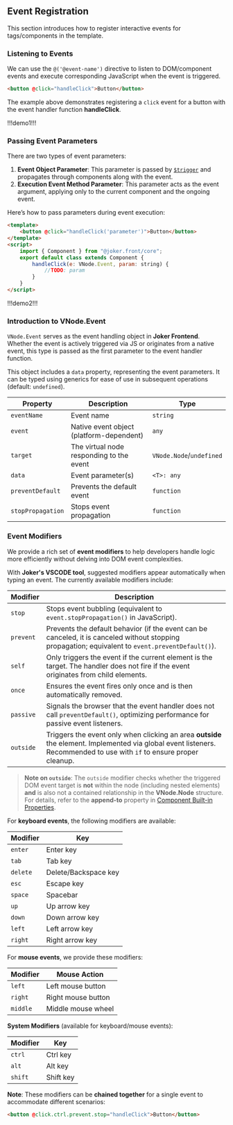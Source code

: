 ## Event Registration

This section introduces how to register interactive events for tags/components in the template.

### Listening to Events  

We can use the `@('@event-name')` directive to listen to DOM/component events and execute corresponding JavaScript when the event is triggered.

```html
<button @click="handleClick">Button</button>
```  

The example above demonstrates registering a `click` event for a button with the event handler function **handleClick**.  

!!!demo1!!!

### Passing Event Parameters  

There are two types of event parameters:  

1. **Event Object Parameter**: This parameter is passed by [`$trigger`](/base/component-api) and propagates through components along with the event.  
2. **Execution Event Method Parameter**: This parameter acts as the event argument, applying only to the current component and the ongoing event.  

Here’s how to pass parameters during event execution:  

```html
<template>
    <button @click="handleClick('parameter')">Button</button>
</template>
<script>
    import { Component } from "@joker.front/core";
    export default class extends Component {
        handleClick(e: VNode.Event, param: string) {
            //TODO: param
        }
    }
</script>
```  

!!!demo2!!!  

### Introduction to VNode.Event  

`VNode.Event` serves as the event handling object in **Joker Frontend**. Whether the event is actively triggered via JS or originates from a native event, this type is passed as the first parameter to the event handler function.  

This object includes a `data` property, representing the event parameters. It can be typed using generics for ease of use in subsequent operations (default: `undefined`).  

| Property         | Description                         | Type                   |
|------------------|-------------------------------------|------------------------|
| `eventName`      | Event name                        | `string`               |
| `event`          | Native event object (platform-dependent) | `any`                  |
| `target`         | The virtual node responding to the event | `VNode.Node`/`undefined` |
| `data`           | Event parameter(s)                 | `<T>: any`             |
| `preventDefault` | Prevents the default event         | `function`             |
| `stopPropagation` | Stops event propagation           | `function`             |  

### Event Modifiers  

We provide a rich set of **event modifiers** to help developers handle logic more efficiently without delving into DOM event complexities.  

With **Joker's VSCODE tool**, suggested modifiers appear automatically when typing an event. The currently available modifiers include:  

| Modifier   | Description                                                                                                                                                                        |
|------------|-------------------------------------------------------------------------------------------------------------------------------------------------------------------------------------|
| `stop`     | Stops event bubbling (equivalent to `event.stopPropagation()` in JavaScript).                                                                                                    |
| `prevent`  | Prevents the default behavior (if the event can be canceled, it is canceled without stopping propagation; equivalent to `event.preventDefault()`).                               |
| `self`     | Only triggers the event if the current element is the target. The handler does not fire if the event originates from child elements.                                             |
| `once`     | Ensures the event fires only once and is then automatically removed.                                                                                                            |
| `passive`  | Signals the browser that the event handler does not call `preventDefault()`, optimizing performance for passive event listeners.                                                   |
| `outside`  | Triggers the event only when clicking an area **outside** the element. Implemented via global event listeners. Recommended to use with `if` to ensure proper cleanup.             |

> **Note on `outside`**: The `outside` modifier checks whether the triggered DOM event target is **not** within the node (including nested elements) **and** is also not a contained relationship in the **VNode.Node** structure. For details, refer to the **append-to** property in [Component Built-in Properties](/base/template-property).  

For **keyboard events**, the following modifiers are available:  

| Modifier | Key                     |
|----------|-------------------------|
| `enter`  | Enter key               |
| `tab`    | Tab key                 |
| `delete` | Delete/Backspace key    |
| `esc`    | Escape key              |
| `space`  | Spacebar                |
| `up`     | Up arrow key            |
| `down`   | Down arrow key          |
| `left`   | Left arrow key          |
| `right`  | Right arrow key         |  

For **mouse events**, we provide these modifiers:  

| Modifier | Mouse Action          |
|----------|-----------------------|
| `left`   | Left mouse button     |
| `right`  | Right mouse button    |
| `middle` | Middle mouse wheel    |  

**System Modifiers** (available for keyboard/mouse events):  

| Modifier | Key            |
|----------|----------------|
| `ctrl`   | Ctrl key       |
| `alt`    | Alt key        |
| `shift`  | Shift key      |  

**Note**: These modifiers can be **chained together** for a single event to accommodate different scenarios:  

```html
<button @click.ctrl.prevent.stop="handleClick">Button</button>
```